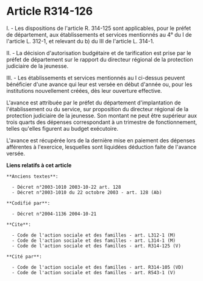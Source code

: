 # Article R314-126

I. - Les dispositions de l'article R. 314-125 sont applicables, pour le préfet de département, aux établissements et services
mentionnés au 4° du I de l'article L. 312-1, et relevant du b) du III de l'article L. 314-1.

II. - La décision d'autorisation budgétaire et de tarification est prise par le préfet de département sur le rapport du
directeur régional de la protection judiciaire de la jeunesse.

III. - Les établissements et services mentionnés au I ci-dessus peuvent bénéficier d'une avance qui leur est versée en début
d'année ou, pour les institutions nouvellement créées, dès leur ouverture effective.

L'avance est attribuée par le préfet du département d'implantation de l'établissement ou du service, sur proposition du
directeur régional de la protection judiciaire de la jeunesse. Son montant ne peut être supérieur aux trois quarts des
dépenses correspondant à un trimestre de fonctionnement, telles qu'elles figurent au budget exécutoire.

L'avance est récupérée lors de la dernière mise en paiement des dépenses afférentes à l'exercice, lesquelles sont liquidées
déduction faite de l'avance versée.

**Liens relatifs à cet article**

	**Anciens textes**:

	  - Décret n°2003-1010 2003-10-22 art. 128
	  - Décret n°2003-1010 du 22 octobre 2003 - art. 128 (Ab)

	**Codifié par**:

	  - Décret n°2004-1136 2004-10-21

	**Cite**:

	  - Code de l'action sociale et des familles - art. L312-1 (M)
	  - Code de l'action sociale et des familles - art. L314-1 (M)
	  - Code de l'action sociale et des familles - art. R314-125 (V)

	**Cité par**:

	  - Code de l'action sociale et des familles - art. R314-105 (VD)
	  - Code de l'action sociale et des familles - art. R543-1 (V)
